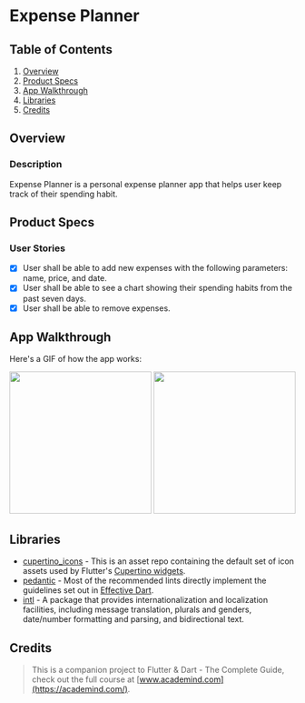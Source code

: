 # Expense Planner

## Table of Contents
1. [Overview](#Overview)
2. [Product Specs](#Product-Specs)
3. [App Walkthrough](#App-Walkthrough)
5. [Libraries](#Libraries)
7. [Credits](#Credits)

## Overview
### Description

Expense Planner is a personal expense planner app that helps user keep track of their spending habit.

## Product Specs
### User Stories

- [x] User shall be able to add new expenses with the following parameters: name, price, and date.
- [x] User shall be able to see a chart showing their spending habits from the past seven days.
- [x] User shall be able to remove expenses.

## App Walkthrough

Here's a GIF of how the app works:

<img src="https://github.com/py415/app-resources/blob/master/flutter/ios/flutter-ios-expense-planner.gif" width=250>

<img src="https://github.com/py415/app-resources/blob/master/flutter/android/flutter-android-expense-planner.gif" width=250>

## Libraries

- [cupertino_icons](https://github.com/flutter/cupertino_icons) - This is an asset repo containing the default set of icon assets used by Flutter's [Cupertino widgets](https://github.com/flutter/flutter/tree/master/packages/flutter/lib/src/cupertino).
- [pedantic](https://github.com/dart-lang/pedantic) - Most of the recommended lints directly implement the guidelines set out in [Effective Dart](https://dart.dev/guides/language/effective-dart).
- [intl](https://github.com/dart-lang/intl) - A package that provides internationalization and localization facilities, including message translation, plurals and genders, date/number formatting and parsing, and bidirectional text.

## Credits

>This is a companion project to Flutter & Dart - The Complete Guide, check out the full course at [www.academind.com](https://academind.com/).